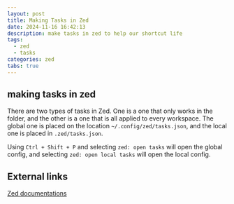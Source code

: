 ```yaml
---
layout: post
title: Making Tasks in Zed
date: 2024-11-16 16:42:13
description: make tasks in zed to help our shortcut life
tags:
  - zed
  - tasks
categories: zed
tabs: true
---
```


## making tasks in zed
There are two types of tasks in Zed. One is a one that only works in the folder, and the other is a one that is all applied to every workspace. The global one is placed on the location `~/.config/zed/tasks.json`, and the local one is placed in `.zed/tasks.json`.

Using `Ctrl + Shift + P` and selecting `zed: open tasks` will open the global config, and selecting `zed: open local tasks` will open the local config. 

## External links
[Zed documentations](https://zed.dev/docs/tasks)
